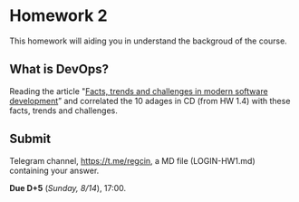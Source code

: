 # Homework 2

This homework will aiding you in understand the backgroud of the course.

## What is DevOps?

Reading the article "[Facts, trends and challenges in modern software development](https://cl.ly/lvtv)” and correlated the 10 adages in CD (from HW 1.4) with these facts, trends and challenges.

## Submit

Telegram channel, <https://t.me/regcin>, a MD file (LOGIN-HW1.md) containing your answer.

**Due D+5** (_Sunday, 8/14_), 17:00.
